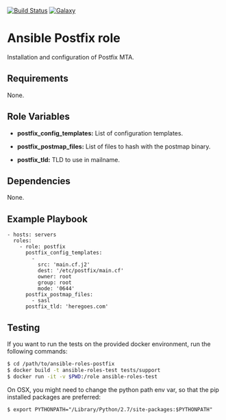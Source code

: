 [![Build Status](https://travis-ci.org/danvaida/ansible-roles-postfix.svg?branch=master)](https://travis-ci.org/danvaida/ansible-roles-postfix)
[![Galaxy](https://img.shields.io/ansible/role/10539.svg)](https://galaxy.ansible.com/danvaida/postfix/)

# Ansible Postfix role

Installation and configuration of Postfix MTA.

## Requirements

None.

## Role Variables

* __postfix_config_templates:__
  List of configuration templates.

* __postfix_postmap_files:__
  List of files to hash with the postmap binary.

* __postfix_tld:__
  TLD to use in mailname.

## Dependencies

None.

## Example Playbook

```
- hosts: servers
  roles:
    - role: postfix
      postfix_config_templates:
        -
          src: 'main.cf.j2'
          dest: '/etc/postfix/main.cf'
          owner: root
          group: root
          mode: '0644'
      postfix_postmap_files:
        - sasl
      postfix_tld: 'heregoes.com'
```

## Testing

If you want to run the tests on the provided docker environment, run the following commands:

```bash
$ cd /path/to/ansible-roles-postfix
$ docker build -t ansible-roles-test tests/support
$ docker run -it -v $PWD:/role ansible-roles-test
```

On OSX, you might need to change the python path env var, so that the pip installed packages are preferred:

    $ export PYTHONPATH="/Library/Python/2.7/site-packages:$PYTHONPATH"
